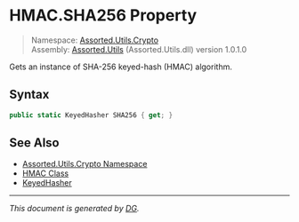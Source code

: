 ﻿# HMAC.SHA256 Property

> Namespace: [Assorted.Utils.Crypto](index.md#assortedutilscrypto-namespace)\
> Assembly: [Assorted.Utils](index.md) (Assorted.Utils.dll) version 1.0.1.0

Gets an instance of SHA-256 keyed-hash (HMAC) algorithm.

## Syntax

```csharp
public static KeyedHasher SHA256 { get; }
```

## See Also

- [Assorted.Utils.Crypto Namespace](index.md#assortedutilscrypto-namespace)
- [HMAC Class](Assorted.Utils.Crypto.HMAC.md)
- [KeyedHasher](Assorted.Utils.Crypto.KeyedHasher.md)

---

_This document is generated by [DG](https://github.com/Khojasteh/dg)._
